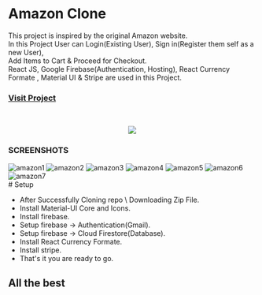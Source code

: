 # Amazon Clone


This project is inspired by the original Amazon website.<br />
In this Project User can Login(Existing User), Sign in(Register them self as a new User),<br/>
Add Items to Cart & Proceed for Checkout.<br />
React JS, Google Firebase(Authentication, Hosting), React Currency Formate , Material UI & Stripe are used in this Project.


### [Visit Project]( https://clone-project-6d0ef.web.app )
<br/>
<p align="center">
 <img src="https://i.ibb.co/6PKNqxX/amazon2.png">
 </p>
 
### SCREENSHOTS



<img src="https://i.ibb.co/ZTBZ8bw/amazon1.png" alt="amazon1" border="0">
<img src="https://i.ibb.co/6PKNqxX/amazon2.png" alt="amazon2" border="0">
<img src="https://i.ibb.co/NLPG8rr/amazon3.png" alt="amazon3" border="0">
<img src="https://i.ibb.co/8m4nwQK/amazon4.png" alt="amazon4" border="0">
<img src="https://i.ibb.co/x15qkh6/amazon5.png" alt="amazon5" border="0">
<img src="https://i.ibb.co/S6qVkQK/amazon6.png" alt="amazon6" border="0">
<img src="https://i.ibb.co/VHxFC1B/amazon7.png" alt="amazon7" border="0">
<br/>
# Setup

  - After Successfully Cloning repo \ Downloading Zip File.
  - Install Material-UI Core and Icons.
  - Install firebase.
  - Setup firebase -> Authentication(Gmail).
  - Setup firebase -> Cloud Firestore(Database).
  - Install React Currency Formate.
  - Install stripe.
  - That's it you are ready to go.


## All the best

